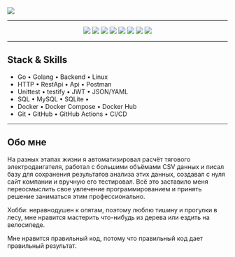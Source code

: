 <img src="https://capsule-render.vercel.app/api?type=waving&height=150&color=50ba4e&text=Hi%20there! 𝙸'𝚖 Ilya&fontAlign=60&animation=fadeIn&reversal=false&fontColor=595959&fontSize=40&descAlignY=50&section=header&fontAlignY=38" />

---

<p align="center">
  <img src="https://img.shields.io/badge/Go-00ADD8?style=for-the-badge&logo=go&logoColor=white"/>
  <img src="https://img.shields.io/badge/Linux-FCC624?style=for-the-badge&logo=linux&logoColor=white"/>
  <img src="https://img.shields.io/badge/REST%20API-%23266999.svg?style=for-the-badge"/>
  <img src="https://img.shields.io/badge/mysql-4479A1?style=for-the-badge&logo=mysql&logoColor=white"/>
  <img src="https://img.shields.io/badge/Sqlite-003B57?style=for-the-badge&logo=sqlite&logoColor=white"/>
  <img src="https://img.shields.io/badge/Docker-2496ED?style=for-the-badge&logo=docker&logoColor=white"/>
  <img src="https://img.shields.io/badge/Git-F05032?style=for-the-badge&logo=git&logoColor=white"/>
  <img src="https://img.shields.io/badge/Github-181717?style=for-the-badge&logo=github&logoColor=white"/>
</p>

---

## Stack & Skills

- Go • Golang • Backend • Linux 
- HTTP • RestApi • Api • Postman 
- Unittest • testify • JWT • JSON/YAML 
- SQL • MySQL • SQLite • 
- Docker • Docker Compose • Docker Hub 
- Git • GitHub • GitHub Actions • CI/CD 

---

## Обо мне

На разных этапах жизни я автоматизировал расчёт тягового электродвигателя, работал с большими объёмами CSV данных и писал базу для сохранения результатов анализа этих данных, создавал с нуля сайт компании и вручную его тестировал.
Всё это заставило меня переосмыслить свое увлечение программированием и принять решение заниматься этим профессионально. 

Хобби: неравнодушен к опятам, поэтому люблю тишину и прогулки в лесу, мне нравится
мастерить что-нибудь из дерева или ездить на велосипеде.

Мне нравится правильный код, потому что правильный код дает правильный результат.

  

